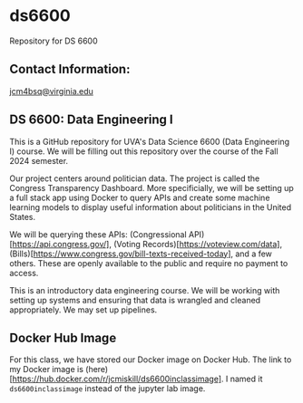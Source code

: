 # ds6600
Repository for DS 6600


## Contact Information:
jcm4bsq@virginia.edu

## DS 6600: Data Engineering I

This is a GitHub repository for UVA's Data Science 6600 (Data Engineering I) course. We will be filling out this repository over the course of the Fall 2024 semester. 

Our project centers around politician data. The project is called the Congress Transparency Dashboard. More specificially, we will be setting up a full stack app using Docker to query APIs and create some machine learning models to display useful information about politicians in the United States. 

We will be querying these APIs: (Congressional API)[https://api.congress.gov/], (Voting Records)[https://voteview.com/data], (Bills)[https://www.congress.gov/bill-texts-received-today], and a few others. These are openly available to the public and require no payment to access. 

This is an introductory data engineering course. We will be working with setting up systems and ensuring that data is wrangled and cleaned appropriately. We may set up pipelines. 


## Docker Hub Image

For this class, we have stored our Docker image on Docker Hub. The link to my Docker image is (here)[https://hub.docker.com/r/jcmiskill/ds6600inclassimage]. I named it `ds6600inclassimage` instead of the jupyter lab image.
 